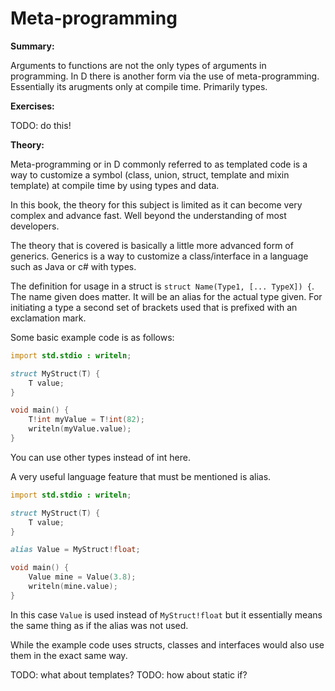 # Meta-programming
**Summary:**

Arguments to functions are not the only types of arguments in programming. In D there is another form via the use of meta-programming. Essentially its arugments only at compile time. Primarily types.

**Exercises:**

TODO: do this!

**Theory:**

Meta-programming or in D commonly referred to as templated code is a way to customize a symbol (class, union, struct, template and mixin template) at compile time by using types and data.

In this book, the theory for this subject is limited as it can become very complex and advance fast. Well beyond the understanding of most developers.

The theory that is covered is basically a little more advanced form of generics. Generics is a way to customize a class/interface in a language such as Java or c# with types.

The definition for usage in a struct is ``struct Name(Type1, [... TypeX]) {``. The name given does matter. It will be an alias for the actual type given. For initiating a type a second set of brackets used that is prefixed with an exclamation mark.

Some basic example code is as follows:

```D
import std.stdio : writeln;

struct MyStruct(T) {
	T value;
}

void main() {
	T!int myValue = T!int(82);
	writeln(myValue.value);
}
```
You can use other types instead of int here.

A very useful language feature that must be mentioned is alias.

```D
import std.stdio : writeln;

struct MyStruct(T) {
	T value;
}

alias Value = MyStruct!float;

void main() {
	Value mine = Value(3.8);
	writeln(mine.value);
}
```
In this case ``Value`` is used instead of ``MyStruct!float`` but it essentially means the same thing as if the alias was not used.

While the example code uses structs, classes and interfaces would also use them in the exact same way.

TODO: what about templates?
TODO: how about static if?